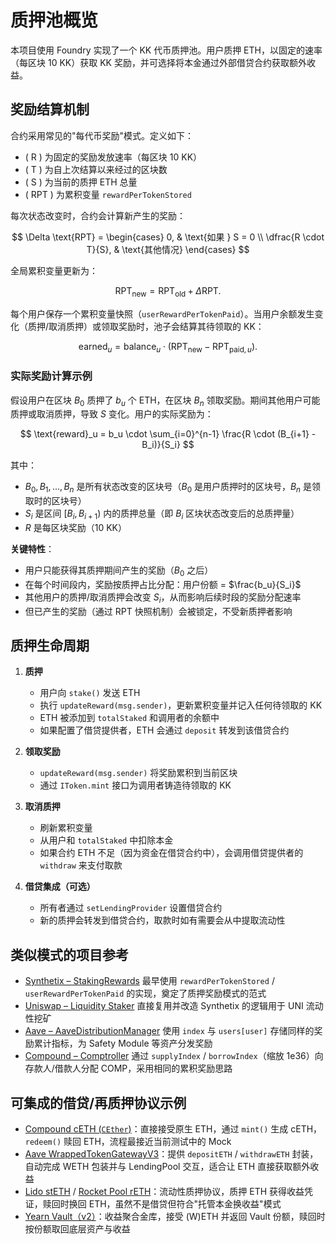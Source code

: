 # 质押池概览

本项目使用 Foundry 实现了一个 KK 代币质押池。用户质押 ETH，以固定的速率（每区块 10 KK）获取 KK 奖励，并可选择将本金通过外部借贷合约获取额外收益。

## 奖励结算机制

合约采用常见的"每代币奖励"模式。定义如下：

- \( R \) 为固定的奖励发放速率（每区块 10 KK）
- \( T \) 为自上次结算以来经过的区块数
- \( S \) 为当前的质押 ETH 总量
- \( RPT \) 为累积变量 `rewardPerTokenStored`

每次状态改变时，合约会计算新产生的奖励：

$$
\Delta \text{RPT} =
\begin{cases}
0, & \text{如果 } S = 0 \\
\dfrac{R \cdot T}{S}, & \text{其他情况}
\end{cases}
$$

全局累积变量更新为：

$$
\text{RPT}_{\text{new}} = \text{RPT}_{\text{old}} + \Delta \text{RPT}.
$$

每个用户保存一个累积变量快照（`userRewardPerTokenPaid`）。当用户余额发生变化（质押/取消质押）或领取奖励时，池子会结算其待领取的 KK：

$$
\text{earned}_u = \text{balance}_u \cdot (\text{RPT}_{\text{new}} - \text{RPT}_{\text{paid}, u}).
$$

### 实际奖励计算示例

假设用户在区块 $B_0$ 质押了 $b_u$ 个 ETH，在区块 $B_n$ 领取奖励。期间其他用户可能质押或取消质押，导致 $S$ 变化。用户的实际奖励为：

$$
\text{reward}_u = b_u \cdot \sum_{i=0}^{n-1} \frac{R \cdot (B_{i+1} - B_i)}{S_i}
$$

其中：
- $B_0, B_1, ..., B_n$ 是所有状态改变的区块号（$B_0$ 是用户质押时的区块号，$B_n$ 是领取时的区块号）
- $S_i$ 是区间 $[B_i, B_{i+1})$ 内的质押总量（即 $B_i$ 区块状态改变后的总质押量）
- $R$ 是每区块奖励（10 KK）

**关键特性**：
- 用户只能获得其质押期间产生的奖励（$B_0$ 之后）
- 在每个时间段内，奖励按质押占比分配：用户份额 = $\frac{b_u}{S_i}$
- 其他用户的质押/取消质押会改变 $S_i$，从而影响后续时段的奖励分配速率
- 但已产生的奖励（通过 RPT 快照机制）会被锁定，不受新质押者影响


## 质押生命周期

1. **质押**
   - 用户向 `stake()` 发送 ETH
   - 执行 `updateReward(msg.sender)`，更新累积变量并记入任何待领取的 KK
   - ETH 被添加到 `totalStaked` 和调用者的余额中
   - 如果配置了借贷提供者，ETH 会通过 `deposit` 转发到该借贷合约

2. **领取奖励**
   - `updateReward(msg.sender)` 将奖励累积到当前区块
   - 通过 `IToken.mint` 接口为调用者铸造待领取的 KK

3. **取消质押**
   - 刷新累积变量
   - 从用户和 `totalStaked` 中扣除本金
   - 如果合约 ETH 不足（因为资金在借贷合约中），会调用借贷提供者的 `withdraw` 来支付取款

4. **借贷集成（可选）**
   - 所有者通过 `setLendingProvider` 设置借贷合约
   - 新的质押会转发到借贷合约，取款时如有需要会从中提取流动性

## 类似模式的项目参考

- [Synthetix – StakingRewards](https://github.com/Synthetixio/synthetix/blob/develop/contracts/StakingRewards.sol)
  最早使用 `rewardPerTokenStored` / `userRewardPerTokenPaid` 的实现，奠定了质押奖励模式的范式
- [Uniswap – Liquidity Staker](https://github.com/Uniswap/liquidity-staker/blob/master/contracts/StakingRewards.sol)
  直接复用并改造 Synthetix 的逻辑用于 UNI 流动性挖矿
- [Aave – AaveDistributionManager](https://github.com/aave/aave-stake-v2/blob/master/contracts/stake/AaveDistributionManager.sol)
  使用 `index` 与 `users[user]` 存储同样的奖励累计指标，为 Safety Module 等资产分发奖励
- [Compound – Comptroller](https://github.com/compound-finance/compound-protocol/blob/master/contracts/Comptroller.sol)
  通过 `supplyIndex` / `borrowIndex`（缩放 1e36）向存款人/借款人分配 COMP，采用相同的累积奖励思路

## 可集成的借贷/再质押协议示例

- [Compound cETH (`CEther`)](https://github.com/compound-finance/compound-protocol/blob/master/contracts/CEther.sol)：直接接受原生 ETH，通过 `mint()` 生成 cETH，`redeem()` 赎回 ETH，流程最接近当前测试中的 Mock
- [Aave WrappedTokenGatewayV3](https://github.com/aave/aave-v3-periphery/blob/master/contracts/misc/WrappedTokenGatewayV3.sol)：提供 `depositETH` / `withdrawETH` 封装，自动完成 WETH 包装并与 LendingPool 交互，适合让 ETH 直接获取额外收益
- [Lido stETH](https://docs.lido.fi/contracts/lido/) / [Rocket Pool rETH](https://github.com/rocket-pool/rocketpool/blob/master/contracts/contract/token/RocketTokenRETH.sol)：流动性质押协议，质押 ETH 获得收益凭证，赎回时换回 ETH，虽然不是借贷但符合"托管本金换收益"模式
- [Yearn Vault（v2）](https://github.com/yearn/yearn-vaults/blob/develop/contracts/Vault.vy)：收益聚合金库，接受 (W)ETH 并返回 Vault 份额，赎回时按份额取回底层资产与收益
